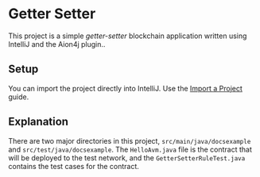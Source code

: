 # Getter Setter

This project is a simple _getter-setter_ blockchain application written using IntelliJ and the Aion4j plugin..

## Setup

You can import the project directly into IntelliJ. Use the [Import a Project](https://docs.aion.network/docs/tools-intellij-plugin-import-a-project) guide.

## Explanation

There are two major directories in this project, `src/main/java/docsexample` and `src/test/java/docsexample`. The `HelloAvm.java` file is the contract that will be deployed to the test network, and the `GetterSetterRuleTest.java` contains the test cases for the contract.
